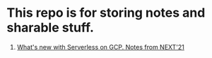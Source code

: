 # This repo is for storing notes and sharable stuff.

1. [What's new with Serverless on GCP. Notes from NEXT'21](/whats_new_with_serverless_GCP_NEXT21.md)